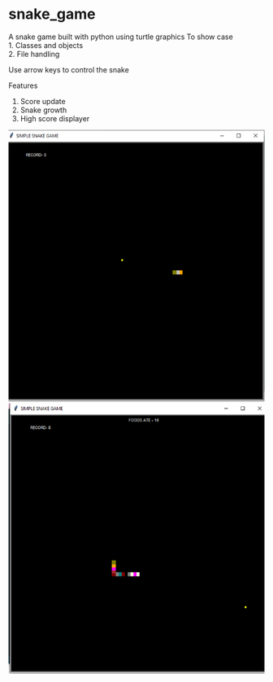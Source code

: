 # snake_game
A snake game built with python using turtle graphics
To show case  
           1. Classes and objects  
           2. File handling

           
Use arrow keys to control the snake

Features
 1. Score update
 2. Snake growth
 3. High score displayer

![snake_image](snake_image2.png)
![snake_image](snake_image.png
)

